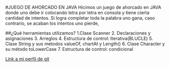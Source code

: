 #JUEGO DE AHORCADO EN JAVA
Hicimos un juego de ahorcado en JAVA donde uno debe ir colocando letra por letra en consola y tiene cierta cantidad de intentos. Si logra completar toda la palabra uno gana, caso contrario, se acaban los intentos uno pierde,

##¿Qué herramientas utilizamos?
1.Clase Scanner
2. Declaraciones y asignaciones
3. Arreglos
4. Estructura de control: Iterativa(BLUCLE)
5. Clase String y sus metodos valueOf, chartAt y Length()
6. Clase Character y su método toLowerCase
7. Estructura de control: condicional

[Link a mi perfil de git ](https://github.com/pilo77)